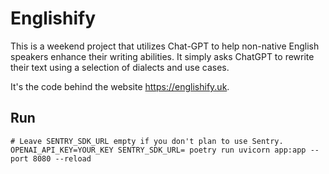 # Englishify

This is a weekend project that utilizes Chat-GPT to help non-native English speakers enhance their writing abilities. It simply asks ChatGPT to rewrite their text using a selection of dialects and use cases.

It's the code behind the website https://englishify.uk.

## Run

```
# Leave SENTRY_SDK_URL empty if you don't plan to use Sentry.
OPENAI_API_KEY=YOUR_KEY SENTRY_SDK_URL= poetry run uvicorn app:app --port 8080 --reload
```
